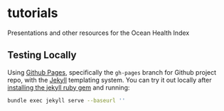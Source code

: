 # tutorials
Presentations and other resources for the Ocean Health Index

## Testing Locally

Using [Github Pages](https://pages.github.com/), specifically the `gh-pages` branch for Github project repo, with the [Jekyll](http://jekyllrb.com/) templating system. You can try it out locally after [installing the jekyll ruby gem](http://jekyllrb.com/docs/quickstart/) and running:

```bash
bundle exec jekyll serve --baseurl ''
```
